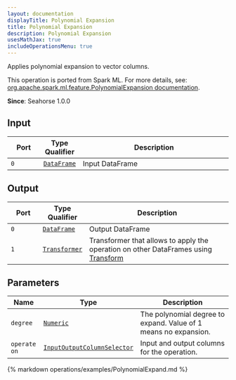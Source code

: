 ```yaml
---
layout: documentation
displayTitle: Polynomial Expansion
title: Polynomial Expansion
description: Polynomial Expansion
usesMathJax: true
includeOperationsMenu: true
---
```

Applies polynomial expansion to vector columns.

This operation is ported from Spark ML. For more details, see: <a target="_blank" href="http://spark.apache.org/docs/1.6.0/api/scala/index.html#org.apache.spark.ml.feature.PolynomialExpansion">org.apache.spark.ml.feature.PolynomialExpansion documentation</a>.

**Since**: Seahorse 1.0.0

## Input


<table>
<thead>
<tr>
<th style="width:15%">Port</th>
<th style="width:15%">Type Qualifier</th>
<th style="width:70%">Description</th>
</tr>
</thead>
<tbody>
    <tr><td><code>0</code></td><td><code><a href="../classes/dataframe.html">DataFrame</a></code></td><td>Input DataFrame</td></tr>
</tbody>
</table>


## Output


<table>
<thead>
<tr>
<th style="width:15%">Port</th>
<th style="width:15%">Type Qualifier</th>
<th style="width:70%">Description</th>
</tr>
</thead>
<tbody>
    <tr><td><code>0</code></td><td><code><a href="../classes/dataframe.html">DataFrame</a></code></td><td>Output DataFrame</td></tr><tr><td><code>1</code></td><td><code><a href="../classes/transformer.html">Transformer</a></code></td><td>Transformer that allows to apply the operation on other DataFrames using <a href="transform.html">Transform</a></td></tr>
</tbody>
</table>


## Parameters


<table class="table">
<thead>
<tr>
<th style="width:15%">Name</th>
<th style="width:15%">Type</th>
<th style="width:70%">Description</th>
</tr>
</thead>
<tbody>

<tr>
<td><code>degree</code></td>
<td><code><a href="../parameter_types.html#numeric">Numeric</a></code></td>
<td>The polynomial degree to expand. Value of 1 means no expansion.</td>
</tr>

<tr>
<td><code>operate on</code></td>
<td><code><a href="../parameter_types.html#input_output_column_selector">InputOutputColumnSelector</a></code></td>
<td>Input and output columns for the operation.</td>
</tr>

</tbody>
</table>


{% markdown operations/examples/PolynomialExpand.md %}
